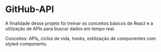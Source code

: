 # GitHub-API

A finalidade desse projeto foi treinar os conceitos básicos de React e a utilização de APIs para buscar dados em tempo real.

Conceitos: APIs, ciclos de vida, hooks, estilização de componentes com styled-components.
